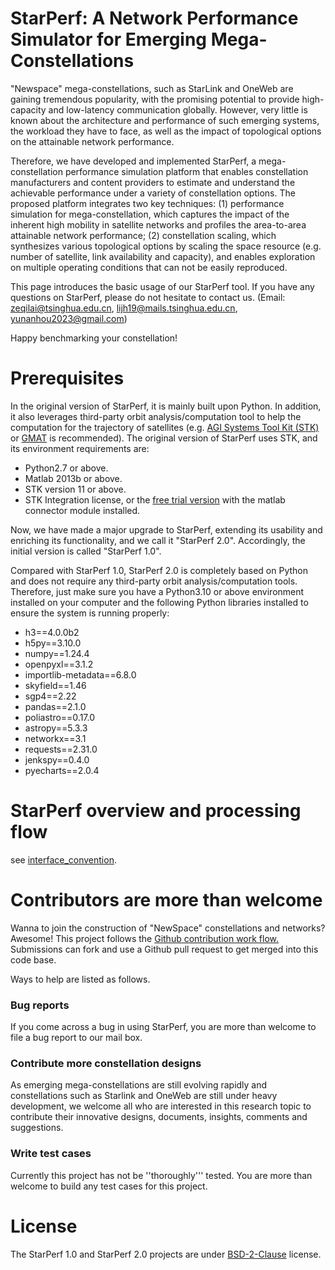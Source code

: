 # StarPerf: A Network Performance Simulator for Emerging Mega-Constellations

"Newspace" mega-constellations, such as StarLink and OneWeb are gaining tremendous popularity, with the promising potential to provide high-capacity and low-latency communication globally. However, very little is known about the architecture and performance of such emerging systems, the workload they have to face, as well as the impact of topological options on the attainable network performance.

Therefore, we have developed and implemented StarPerf, a mega-constellation performance simulation platform that enables constellation manufacturers and content providers to estimate and understand the achievable performance under a variety of constellation options. The proposed platform integrates two key techniques: (1) performance simulation for mega-constellation, which captures the impact of the inherent high mobility in satellite networks and profiles the area-to-area attainable network performance; (2) constellation scaling, which synthesizes various topological options by scaling the space resource (e.g. number of satellite, link availability and capacity), and enables exploration on multiple operating conditions that can not be easily reproduced.

This page introduces the basic usage of our StarPerf tool. If you have any questions on StarPerf, please do not hesitate to contact us. (Email: [zeqilai@tsinghua.edu.cn](mailto:zeqilai@tsinghua.edu.cn), [lijh19@mails.tsinghua.edu.cn](mailto:lijh19@mails.tsinghua.edu.cn), [yunanhou2023@gmail.com](mailto:yunanhou2023@gmail.com))

Happy benchmarking your constellation!

# Prerequisites

In the original version of StarPerf, it is mainly built upon Python. In addition, it also leverages third-party orbit analysis/computation tool to help the computation for the trajectory of satellites (e.g. [AGI Systems Tool Kit (STK)](https://www.agi.com/products/stk) or [GMAT](https://opensource.gsfc.nasa.gov/projects/GMAT/index.php) is recommended). The original version of StarPerf uses STK, and its environment requirements are:

- Python2.7 or above.
- Matlab 2013b or above.
- STK version 11 or above.
- STK Integration license, or the [free trial version](https://licensing.agi.com/stk/) with the matlab connector module installed.

Now, we have made a major upgrade to StarPerf, extending its usability and enriching its functionality, and we call it "StarPerf 2.0". Accordingly, the initial version is called "StarPerf 1.0".

Compared with StarPerf 1.0, StarPerf 2.0 is completely based on Python and does not require any third-party orbit analysis/computation tools. Therefore, just make sure you have a Python3.10 or above environment installed on your computer and the following Python libraries installed to ensure the system is running properly:

- h3==4.0.0b2
- h5py==3.10.0
- numpy==1.24.4
- openpyxl==3.1.2
- importlib-metadata==6.8.0
- skyfield==1.46
- sgp4==2.22
- pandas==2.1.0
- poliastro==0.17.0
- astropy==5.3.3
- networkx==3.1
- requests==2.31.0
- jenkspy==0.4.0
- pyecharts==2.0.4

# StarPerf overview and processing flow

see [interface\_convention](./interface_convention.pdf).

# Contributors are more than welcome

Wanna to join the construction of "NewSpace" constellations and networks? Awesome! This project follows the [Github contribution work flow.](https://docs.github.com/en/github/collaborating-with-issues-and-pull-requests/github-flow) Submissions can fork and use a Github pull request to get merged into this code base.

Ways to help are listed as follows.

### Bug reports

If you come across a bug in using StarPerf, you are more than welcome to file a bug report to our mail box.

### Contribute more constellation designs

As emerging mega-constellations are still evolving rapidly and constellations such as Starlink and OneWeb are still under heavy development, we welcome all who are interested in this research topic to contribute their innovative designs, documents, insights, comments and suggestions.

### Write test cases

Currently this project has not be ''thoroughly''' tested. You are more than welcome to build any test cases for this project.

# License

The StarPerf 1.0 and StarPerf 2.0 projects are under [BSD-2-Clause](https://opensource.org/licenses/BSD-2-Clause) license.
